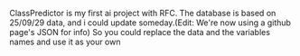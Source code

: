 ClassPredictor is my first ai project with RFC.
The database is based on 25/09/29 data, and i could update someday.(Edit: We're now using a github page's JSON for info)
So you could replace the data and the variables names and use it as your own 
